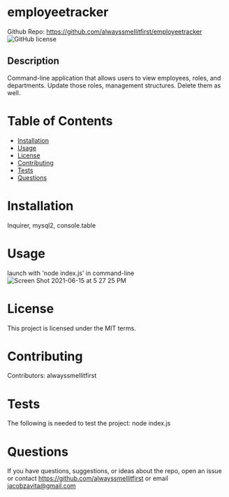 # employeetracker
Github Repo: https://github.com/alwayssmellitfirst/employeetracker
![GitHub license](https://img.shields.io/badge/license-MIT-blue.svg)
## Description
Command-line application that allows users to view employees, roles, and departments. Update those roles, management structures. Delete them as well.

# Table of Contents
* [Installation](#installation)
* [Usage](#usage)
* [License](#license)
* [Contributing](#contributing)
* [Tests](#tests)
* [Questions](#questions)
# Installation
Inquirer, mysql2, console.table
# Usage
launch with 'node index.js' in command-line
![Screen Shot 2021-06-15 at 5 27 25 PM](https://user-images.githubusercontent.com/81720959/122139972-fc1bce00-cdfe-11eb-8422-baecc53dde47.png)
# License
This project is licensed under the MIT terms.
# Contributing
Contributors: alwayssmellitfirst
# Tests
The following is needed to test the project: node index.js
# Questions
If you have questions, suggestions, or ideas about the repo, open an issue or contact https://github.com/alwayssmellitfirst or email jacobzavita@gmail.com
